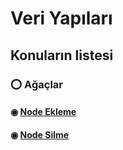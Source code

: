 # Veri Yapıları

## Konuların listesi
### ⭕️ Ağaçlar
#### ◉ [Node Ekleme](https://github.com/yasir723/node-ekle)
#### ◉ [Node Silme](https://github.com/yasir723/node-sil)
